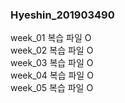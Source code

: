 ### Hyeshin_201903490

week_01 복습 파일 O <br>
week_02 복습 파일 O <br>
week_03 복습 파일 O <br>
week_04 복습 파일 O <br>
week_05 복습 파일 O
